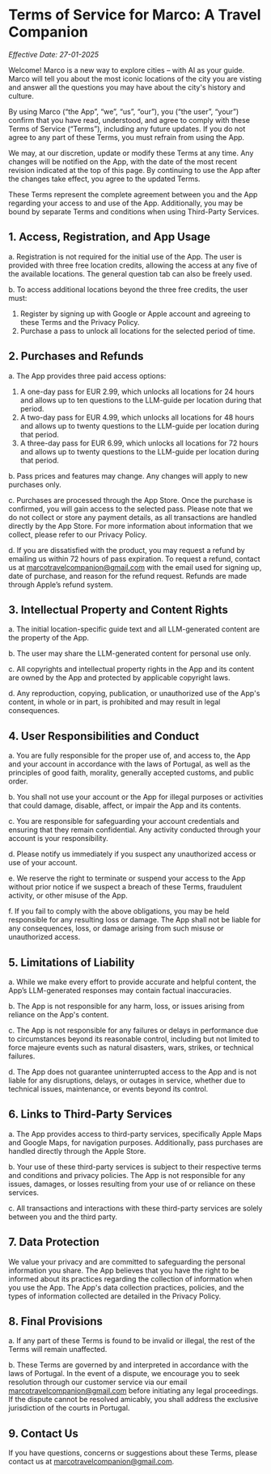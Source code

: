 # Terms of Service for Marco: A Travel Companion

*Effective Date: 27-01-2025*

Welcome! Marco is a new way to explore cities – with AI as your guide. Marco will tell you about the most iconic locations of the city you are visting and answer all the questions you may have about the city's history and culture.

By using Marco (“the App”, “we”, “us”, “our”), you (“the user”, “your”) confirm that you have read, understood, and agree to comply with these Terms of Service (“Terms”), including any future updates. If you do not agree to any part of these Terms, you must refrain from using the App.

We may, at our discretion, update or modify these Terms at any time. Any changes will be notified on the App, with the date of the most recent revision indicated at the top of this page. By continuing to use the App after the changes take effect, you agree to the updated Terms.

These Terms represent the complete agreement between you and the App regarding your access to and use of the App. Additionally, you may be bound by separate Terms and conditions when using Third-Party Services.

## 1. Access, Registration, and App Usage
a. Registration is not required for the initial use of the App. The user is provided with three free location credits, allowing the access at any five of the available locations. The general question tab can also be freely used.

b. To access additional locations beyond the three free credits, the user must:
1. Register by signing up with Google or Apple account and agreeing to these Terms and the Privacy Policy.
2. Purchase a pass to unlock all locations for the selected period of time.



## 2. Purchases and Refunds
a. The App provides three paid access options:
1. A one-day pass for EUR 2.99, which unlocks all locations for 24 hours and allows up to ten questions to the LLM-guide per location during that period.
2. A two-day pass for EUR 4.99, which unlocks all locations for 48 hours and allows up to twenty questions to the LLM-guide per location during that period.
2. A three-day pass for EUR 6.99, which unlocks all locations for 72 hours and allows up to twenty questions to the LLM-guide per location during that period.

b. Pass prices and features may change. Any changes will apply to new purchases only.

c. Purchases are processed through the App Store. Once the purchase is confirmed, you will gain access to the selected pass. Please note that we do not collect or store any payment details, as all transactions are handled directly by the App Store. For more information about information that we collect, please refer to our Privacy Policy.

d. If you are dissatisfied with the product, you may request a refund by emailing us within 72 hours of pass expiration. To request a refund, contact us at marcotravelcompanion@gmail.com with the email used for signing up, date of purchase, and reason for the refund request. Refunds are made through Apple’s refund system.



## 3. Intellectual Property and Content Rights
a. The initial location-specific guide text and all LLM-generated content are the property of the App.

b. The user may share the LLM-generated content for personal use only.

c. All copyrights and intellectual property rights in the App and its content are owned by the App and protected by applicable copyright laws.

d. Any reproduction, copying, publication, or unauthorized use of the App's content, in whole or in part, is prohibited and may result in legal consequences.



## 4. User Responsibilities and Conduct
a. You are fully responsible for the proper use of, and access to, the App and your account in accordance with the laws of Portugal, as well as the principles of good faith, morality, generally accepted customs, and public order.

b. You shall not use your account or the App for illegal purposes or activities that could damage, disable, affect, or impair the App and its contents.

c. You are responsible for safeguarding your account credentials and ensuring that they remain confidential. Any activity conducted through your account is your responsibility.

d. Please notify us immediately if you suspect any unauthorized access or use of your account.

e. We reserve the right to terminate or suspend your access to the App without prior notice if we suspect a breach of these Terms, fraudulent activity, or other misuse of the App.

f. If you fail to comply with the above obligations, you may be held responsible for any resulting loss or damage. The App shall not be liable for any consequences, loss, or damage arising from such misuse or unauthorized access.



## 5. Limitations of Liability
a. While we make every effort to provide accurate and helpful content, the App’s LLM-generated responses may contain factual inaccuracies.

b. The App is not responsible for any harm, loss, or issues arising from reliance on the App's content.

c. The App is not responsible for any failures or delays in performance due to circumstances beyond its reasonable control, including but not limited to force majeure events such as natural disasters, wars, strikes, or technical failures.

d. The App does not guarantee uninterrupted access to the App and is not liable for any disruptions, delays, or outages in service, whether due to technical issues, maintenance, or events beyond its control.



## 6. Links to Third-Party Services
a. The App provides access to third-party services, specifically Apple Maps and Google Maps, for navigation purposes. Additionally, pass purchases are handled directly through the Apple Store.

b. Your use of these third-party services is subject to their respective terms and conditions and privacy policies. The App is not responsible for any issues, damages, or losses resulting from your use of or reliance on these services.

c. All transactions and interactions with these third-party services are solely between you and the third party.



## 7. Data Protection
We value your privacy and are committed to safeguarding the personal information you share. The App believes that you have the right to be informed about its practices regarding the collection of information when you use the App. The App's data collection practices, policies, and the types of information collected are detailed in the Privacy Policy.



## 8. Final Provisions
a. If any part of these Terms is found to be invalid or illegal, the rest of the Terms will remain unaffected. 

b. These Terms are governed by and interpreted in accordance with the laws of Portugal. In the event of a dispute, we encourage you to seek resolution through our customer service via our email [marcotravelcompanion@gmail.com](mailto:marcotravelcompanion@gmail.com) before initiating any legal proceedings. If the dispute cannot be resolved amicably, you shall address the exclusive jurisdiction of the courts in Portugal.



## 9. Contact Us
If you have questions, concerns or suggestions about these Terms, please contact us at [marcotravelcompanion@gmail.com](mailto:marcotravelcompanion@gmail.com).

